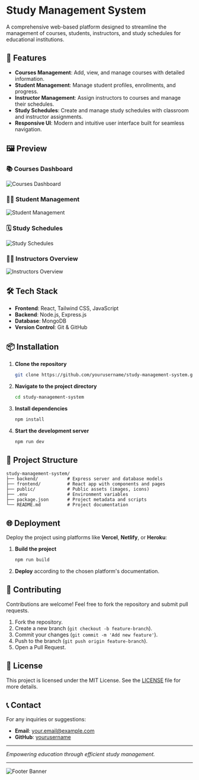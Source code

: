 # Study Management System

A comprehensive web-based platform designed to streamline the management of courses, students, instructors, and study schedules for educational institutions.

## 🚀 Features

- **Courses Management**: Add, view, and manage courses with detailed information.
- **Student Management**: Manage student profiles, enrollments, and progress.
- **Instructor Management**: Assign instructors to courses and manage their schedules.
- **Study Schedules**: Create and manage study schedules with classroom and instructor assignments.
- **Responsive UI**: Modern and intuitive user interface built for seamless navigation.

## 🖼️ Preview

### 📚 Courses Dashboard
![Courses Dashboard](preview/courses-dashboard.png)

### 👩‍🎓 Student Management
![Student Management](preview/student-management.png)

### 🗓️ Study Schedules
![Study Schedules](preview/study-schedules.png)

### 👨‍🏫 Instructors Overview
![Instructors Overview](preview/instructors-overview.png)

## 🛠️ Tech Stack

- **Frontend**: React, Tailwind CSS, JavaScript
- **Backend**: Node.js, Express.js
- **Database**: MongoDB
- **Version Control**: Git & GitHub

## 📦 Installation

1. **Clone the repository**
   ```bash
   git clone https://github.com/yourusername/study-management-system.git
   ```

2. **Navigate to the project directory**
   ```bash
   cd study-management-system
   ```

3. **Install dependencies**
   ```bash
   npm install
   ```

4. **Start the development server**
   ```bash
   npm run dev
   ```

## 📂 Project Structure

```
study-management-system/
├── backend/           # Express server and database models
├── frontend/          # React app with components and pages
├── public/            # Public assets (images, icons)
├── .env               # Environment variables
├── package.json       # Project metadata and scripts
└── README.md          # Project documentation
```

## 🌐 Deployment

Deploy the project using platforms like **Vercel**, **Netlify**, or **Heroku**:

1. **Build the project**
   ```bash
   npm run build
   ```

2. **Deploy** according to the chosen platform's documentation.

## 🤝 Contributing

Contributions are welcome! Feel free to fork the repository and submit pull requests.

1. Fork the repository.
2. Create a new branch (`git checkout -b feature-branch`).
3. Commit your changes (`git commit -m 'Add new feature'`).
4. Push to the branch (`git push origin feature-branch`).
5. Open a Pull Request.

## 📄 License

This project is licensed under the MIT License. See the [LICENSE](LICENSE) file for more details.

## 📞 Contact

For any inquiries or suggestions:

- **Email**: your.email@example.com
- **GitHub**: [yourusername](https://github.com/yourusername)

---

*Empowering education through efficient study management.*

---

![Footer Banner](preview/footer-banner.png)

